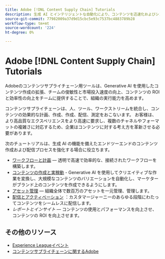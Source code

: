 ```yaml
---
title: Adobe [!DNL Content Supply Chain] Tutorials
description: 生成 AI とインテリジェントな自動化により、コンテンツを迅速化およびシンプル化します。 Adobeのコンテンツサプライチェーンは、コンテンツの計画、作成、配信、分析を可能にするエンドツーエンドのソリューションです。
source-git-commit: 77982009a37d9d15cbc5e93c7537bc4883789b28
workflow-type: tm+mt
source-wordcount: '224'
ht-degree: 0%

---
```



# Adobe [!DNL Content Supply Chain] Tutorials

Adobeのコンテンツサプライチェーン用ツールは、Generative AI を使用したコンテンツ作成の拡張、チームの俊敏性と市場投入速度の向上、コンテンツの ROI と効率性の向上をチームに提供することで、組織の実行能力を高めます。

コンテンツサプライチェーンは、人、ツール、ワークストリームを統合し、コンテンツの効果的な計画、作成、作成、配信、測定をおこないます。 お客様は、より高品質なエクスペリエンスをより高速に要求し、複数のチャネルやフォーマットの複雑さに対応するため、企業はコンテンツに対する考え方を革新させる必要があります。

次のチュートリアルは、生成 AI の機能を備えたエンドツーエンドのコンテンツ作成および配信プロセスを強化する場合に役立ちます。

* [ワークフローと計画](workflow-and-planning.md)  — 透明で高速で効率的な、接続されたワークフローを構築します。
* [コンテンツの作成と実稼動](content-creation-and-production.md) - Generative AI を使用してクリエイティブな作業を変換し、大規模なコンテンツのバリエーションを自動化し、マーケターがブランド上のコンテンツを作成できるようにします。
* [アセット管理](asset-management.md)  — 組織全体で数百万のアセットを一元管理、管理します。
* [配信とアクティベーション](delivery-and-activation.md) ：カスタマージャーニーのあらゆる段階にわたってコンテンツをシームレスに配信します。
* *レポートとインサイト*  — コンテンツの使用とパフォーマンスを向上させ、コンテンツの ROI を向上させます。

<!-- * [Reporting and insights](reporting-and-insights.md) - Enhance content ROI by improving content usage and performance. -->

## その他のリソース

* [Experience Leagueイベント](https://experienceleague.adobe.com/events/)
* [コンテンツサプライチェーンに関するAdobe](https://business.adobe.com/resources/webinars/adobe-on-the-content-supply-chain.html)
